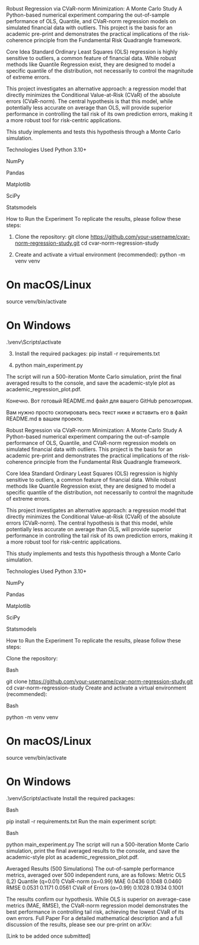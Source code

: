 Robust Regression via CVaR-norm Minimization: A Monte Carlo Study
A Python-based numerical experiment comparing the out-of-sample performance of OLS, Quantile, and CVaR-norm regression models on simulated financial data with outliers. This project is the basis for an academic pre-print and demonstrates the practical implications of the risk-coherence principle from the Fundamental Risk Quadrangle framework.

Core Idea
Standard Ordinary Least Squares (OLS) regression is highly sensitive to outliers, a common feature of financial data. While robust methods like Quantile Regression exist, they are designed to model a specific quantile of the distribution, not necessarily to control the magnitude of extreme errors.

This project investigates an alternative approach: a regression model that directly minimizes the Conditional Value-at-Risk (CVaR) of the absolute errors (CVaR-norm). The central hypothesis is that this model, while potentially less accurate on average than OLS, will provide superior performance in controlling the tail risk of its own prediction errors, making it a more robust tool for risk-centric applications.

This study implements and tests this hypothesis through a Monte Carlo simulation.

Technologies Used
Python 3.10+

NumPy

Pandas

Matplotlib

SciPy

Statsmodels

How to Run the Experiment
To replicate the results, please follow these steps:

1. Clone the repository: git clone https://github.com/your-username/cvar-norm-regression-study.git cd cvar-norm-regression-study

2. Create and activate a virtual environment (recommended): python -m venv venv
# On macOS/Linux
source venv/bin/activate
# On Windows
.\venv\Scripts\activate

3. Install the required packages: pip install -r requirements.txt

4. python main_experiment.py

The script will run a 500-iteration Monte Carlo simulation, print the final averaged results to the console, and save the academic-style plot as academic_regression_plot.pdf.

Конечно. Вот готовый README.md файл для вашего GitHub репозитория.

Вам нужно просто скопировать весь текст ниже и вставить его в файл README.md в вашем проекте.

Robust Regression via CVaR-norm Minimization: A Monte Carlo Study
A Python-based numerical experiment comparing the out-of-sample performance of OLS, Quantile, and CVaR-norm regression models on simulated financial data with outliers. This project is the basis for an academic pre-print and demonstrates the practical implications of the risk-coherence principle from the Fundamental Risk Quadrangle framework.

Core Idea
Standard Ordinary Least Squares (OLS) regression is highly sensitive to outliers, a common feature of financial data. While robust methods like Quantile Regression exist, they are designed to model a specific quantile of the distribution, not necessarily to control the magnitude of extreme errors.

This project investigates an alternative approach: a regression model that directly minimizes the Conditional Value-at-Risk (CVaR) of the absolute errors (CVaR-norm). The central hypothesis is that this model, while potentially less accurate on average than OLS, will provide superior performance in controlling the tail risk of its own prediction errors, making it a more robust tool for risk-centric applications.

This study implements and tests this hypothesis through a Monte Carlo simulation.

Technologies Used
Python 3.10+

NumPy

Pandas

Matplotlib

SciPy

Statsmodels

How to Run the Experiment
To replicate the results, please follow these steps:

Clone the repository:

Bash

git clone https://github.com/your-username/cvar-norm-regression-study.git
cd cvar-norm-regression-study
Create and activate a virtual environment (recommended):

Bash

python -m venv venv
# On macOS/Linux
source venv/bin/activate
# On Windows
.\venv\Scripts\activate
Install the required packages:

Bash

pip install -r requirements.txt
Run the main experiment script:

Bash

python main_experiment.py
The script will run a 500-iteration Monte Carlo simulation, print the final averaged results to the console, and save the academic-style plot as academic_regression_plot.pdf.

Averaged Results (500 Simulations)
The out-of-sample performance metrics, averaged over 500 independent runs, are as follows:
Metric	                            OLS (L2)	Quantile (q=0.01)	CVaR-norm (α=0.99)
MAE	                                0.0436	      0.1048	             0.0460
RMSE	                              0.0531	      0.1171	             0.0561
CVaR of Errors (α=0.99)	            0.1028	      0.1934	             0.1001

The results confirm our hypothesis. While OLS is superior on average-case metrics (MAE, RMSE), the CVaR-norm regression model demonstrates the best performance in controlling tail risk, achieving the lowest CVaR of its own errors.
Full Paper
For a detailed mathematical description and a full discussion of the results, please see our pre-print on arXiv:

[Link to be added once submitted]


